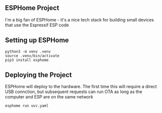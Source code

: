 ## ESPHome Project

I'm a big fan of ESPHome - it's a nice tech stack for building small devices that use the Espressif ESP code

## Setting up ESPHome
```
python3 -m venv .venv
source .venv/bin/activate
pip3 install esphome
```

## Deploying the Project

ESPHome will deploy to the hardware. The first time this will require a direct USB connction, but subsequent requests can run OTA as long as the computer and ESP are on the same network

```
esphome run uvc.yaml
```
